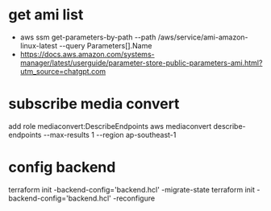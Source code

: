 # get ami list
- aws ssm get-parameters-by-path --path /aws/service/ami-amazon-linux-latest --query Parameters[].Name
- https://docs.aws.amazon.com/systems-manager/latest/userguide/parameter-store-public-parameters-ami.html?utm_source=chatgpt.com


# subscribe media convert
add role mediaconvert:DescribeEndpoints
aws mediaconvert describe-endpoints --max-results 1 --region ap-southeast-1

# config backend
terraform init -backend-config='backend.hcl'  -migrate-state
terraform init -backend-config='backend.hcl' -reconfigure
